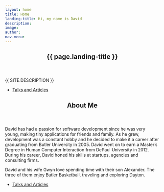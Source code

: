```yaml
---
layout: home
title: Home
landing-title: Hi, my name is David
description:
image:
author:
nav-menu:
---
```


<!-- Banner -->
<section id="banner" class="major">
	<div class="inner">
		<header class="major">
			<h1>{{ page.landing-title }}</h1>
		</header>
		<div class="content">
			<p style="text-transform: uppercase;">{{ site.description }}</p>
			<ul class="actions">
				<li><a href="articles.html" class="button next">Talks and Articles</a></li>
			</ul>
		</div>
	</div>
</section>

<!-- Main -->
<div id="main">

<!-- Two -->
<section id="two">
	<div class="inner">
		<header class="major">
			<h2>About Me</h2>
		</header>
		<p>David has had a passion for software development since he was very young, making tiny applications for friends and family. As he grew, development was a constant hobby and he decided to make it a career after graduating from Butler University in 2005. David went on to earn a Master’s Degree in Human Computer Interaction from DePaul University in 2012. During his career, David honed his skills at startups, agencies and consulting firms.</p>
        <p>David and his wife Gwyn love spending time with their son Alexander. The three of them enjoy Butler Basketball, traveling and exploring Dayton.</p>
		<ul class="actions">
			<li><a href="articles.html" class="button next">Talks and Articles</a></li>
		</ul>
	</div>
</section>

</div>
